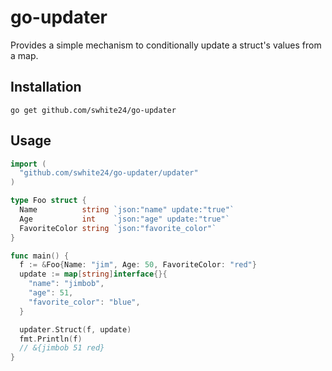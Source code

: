 # go-updater

Provides a simple mechanism to conditionally update a struct's values from a map.

## Installation

```
go get github.com/swhite24/go-updater
```

## Usage

```go
import (
  "github.com/swhite24/go-updater/updater"
)

type Foo struct {
  Name          string `json:"name" update:"true"`
  Age           int    `json:"age" update:"true"`
  FavoriteColor string `json:"favorite_color"`
}

func main() {
  f := &Foo{Name: "jim", Age: 50, FavoriteColor: "red"}
  update := map[string]interface{}{
    "name": "jimbob",
    "age": 51,
    "favorite_color": "blue",
  }

  updater.Struct(f, update)
  fmt.Println(f)
  // &{jimbob 51 red}
}
```
